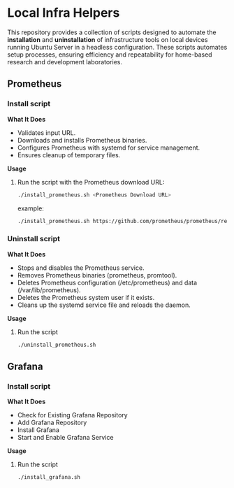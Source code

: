 # Local Infra Helpers

This repository provides a collection of scripts designed to automate the **installation** and **uninstallation** of infrastructure tools on local devices running Ubuntu Server in a headless configuration. These scripts automates setup processes, ensuring efficiency and repeatability for home-based research and development laboratories.


## Prometheus

### Install script 

**What It Does**

- Validates input URL.
- Downloads and installs Prometheus binaries.
- Configures Prometheus with systemd for service management.
- Ensures cleanup of temporary files.

**Usage**  



1. Run the script with the Prometheus download URL:

    ```bash
    ./install_prometheus.sh <Prometheus Download URL>
    ```

    example:  

    ```bash
    ./install_prometheus.sh https://github.com/prometheus/prometheus/releases/download/v2.46.0/prometheus-2.46.0.linux-amd64.tar.gz  
    ```

### Uninstall script 

**What It Does**
- Stops and disables the Prometheus service.
- Removes Prometheus binaries (prometheus, promtool).
- Deletes Prometheus configuration (/etc/prometheus) and data (/var/lib/prometheus).
- Deletes the Prometheus system user if it exists.
- Cleans up the systemd service file and reloads the daemon.

**Usage**  

1. Run the script

    ```bash
    ./uninstall_prometheus.sh
    ```

## Grafana

### Install script

**What It Does**

- Check for Existing Grafana Repository
- Add Grafana Repository
- Install Grafana
- Start and Enable Grafana Service

**Usage**

1. Run the script

    ```bash
    ./install_grafana.sh
    ```